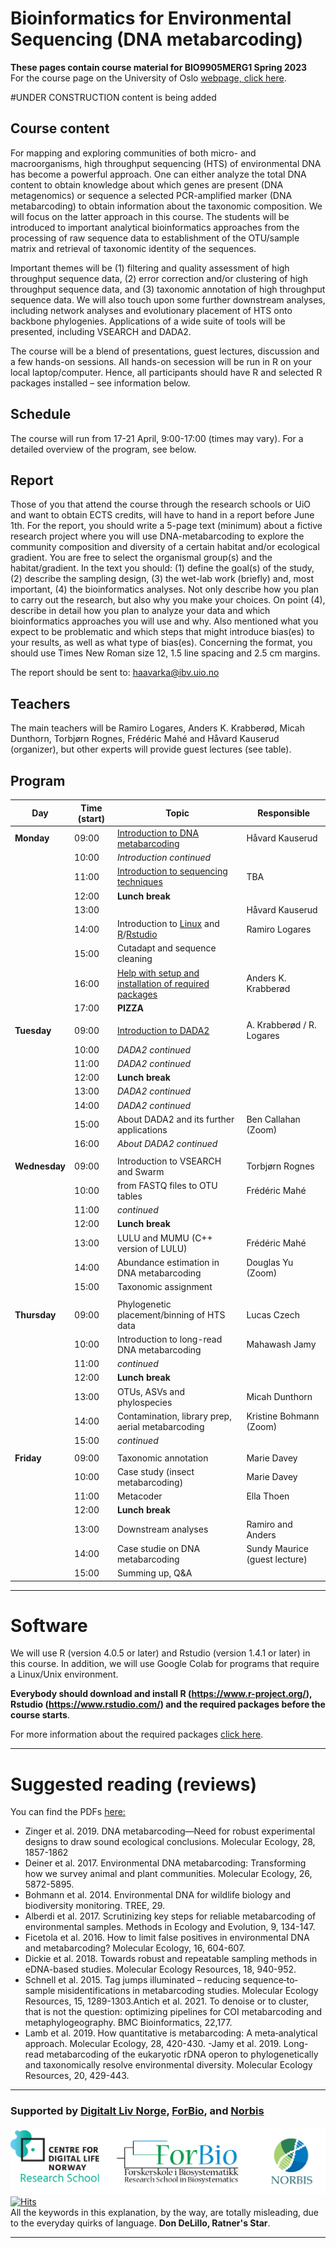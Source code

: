 # Bioinformatics for Environmental Sequencing (DNA metabarcoding)
**These pages contain course material for BIO9905MERG1 Spring 2023**  
For the course page on the University of Oslo [webpage, click here](https://www.uio.no/studier/emner/matnat/ibv/BIO9905MERG1/).

#UNDER CONSTRUCTION
content is being added

## Course content
For mapping and exploring communities of both micro- and macroorganisms, high throughput sequencing (HTS) of environmental DNA has become a powerful approach. One can either analyze the total DNA content to obtain knowledge about which genes are present (DNA metagenomics) or sequence a selected PCR-amplified marker (DNA metabarcoding) to obtain information about the taxonomic composition. We will focus on the latter approach in this course. The students will be introduced to important analytical bioinformatics approaches from the processing of raw sequence data to establishment of the OTU/sample matrix and retrieval of taxonomic identity of the sequences.

Important themes will be (1) filtering and quality assessment of high throughput sequence data, (2) error correction and/or clustering of high throughput sequence data, and (3) taxonomic annotation of high throughput sequence data. We will also touch upon some further downstream analyses, including network analyses and evolutionary placement of HTS onto backbone phylogenies. Applications of a wide suite of tools will be presented, including VSEARCH and DADA2.

The course will be a blend of presentations, guest lectures, discussion and a few hands-on sessions. All hands-on secession will be run in R on your local laptop/computer. Hence, all participants should have R and selected R packages installed – see information below.

## Schedule

The course will run from 17-21 April, 9:00-17:00 (times may vary). For a detailed overview of the program, see below.

## Report
Those of you that attend the course through the research schools or UiO and want to obtain ECTS credits, will have to hand in a report before June 1th.
For the report, you should write a 5-page text (minimum) about a fictive research project where you will use DNA-metabarcoding to explore the community composition and diversity of a certain habitat and/or ecological gradient. You are free to select the organismal group(s) and the habitat/gradient. In the text you should: (1) define the goal(s) of the study, (2) describe the sampling design, (3) the wet-lab work (briefly) and, most important, (4) the bioinformatics analyses. Not only describe how you plan to carry out the research, but also why you make your choices. On point (4), describe in detail how you plan to analyze your data and which bioinformatics approaches you will use and why. Also mentioned what you expect to be problematic and which steps that might introduce bias(es) to your results, as well as what type of bias(es). Concerning the format, you should use Times New Roman size 12, 1.5 line spacing and 2.5 cm margins.

The report should be sent to: haavarka@ibv.uio.no

## Teachers
The main teachers will be Ramiro Logares, Anders K. Krabberød, Micah Dunthorn, Torbjørn Rognes, Frédéric Mahé and Håvard Kauserud (organizer), but other experts will provide guest lectures (see table).



## Program

| Day           | Time (start) | Topic                                                                                  | Responsible                   |
| ------------- | ------------ | -------------------------------------------------------------------------------------- | ----------------------------- |
| **Monday**    | 09:00        | [Introduction to DNA metabarcoding](Lectures_and_groups/Intro_lecture_Kauserud.pdf)    | Håvard Kauserud               |
|               | 10:00        | *Introduction continued*                                                               |                          |
|               | 11:00        | [Introduction to sequencing techniques](Lectures_and_groups/20210503_Lyle.pdf)         |   TBA                              |
|               | 12:00        | **Lunch break**                                                                        |                               |
|               | 13:00        |                                                                                        | Håvard Kauserud               |
|               | 14:00        | Introduction to [Linux](intro.to.unix) and [R](intro.to.r)/[Rstudio](intro.to.Rstudio) | Ramiro Logares                |
|               | 15:00        | Cutadapt and sequence cleaning                                                         |                               |
|               | 16:00        | [Help with setup and installation of required packages](Setup)                         | Anders K. Krabberød           |
|               | 17:00        | **PIZZA**                                                                              |                               |
|               |              |                                                                                        |                               |
| **Tuesday**   | 09:00        | [Introduction to DADA2](Dada2_Pipeline)                                                | A. Krabberød / R. Logares     |
|               | 10:00        | *DADA2 continued*                                                                      |                               |
|               | 11:00        | *DADA2 continued*                                                                      |                               |
|               | 12:00        | **Lunch break**                                                                        |                               |
|               | 13:00        | *DADA2 continued*                                                                      |                               |
|               | 14:00        | *DADA2 continued*                                                                      |                               |
|               | 15:00        | About DADA2 and its further applications                                               | Ben Callahan (Zoom)           |
|               | 16:00        | *About DADA2 continued*                                                                |                               |
|               |              |                                                                                        |                               |
| **Wednesday** | 09:00        | Introduction to VSEARCH and Swarm                                                      | Torbjørn Rognes               |
|               | 10:00        | from FASTQ files to OTU tables                                                         | Frédéric Mahé                 |
|               | 11:00        | *continued*                                                                            |                               |
|               | 12:00        | **Lunch break**                                                                        |                               |
|               | 13:00        | LULU and MUMU (C++ version of LULU)                                                    | Frédéric Mahé                 |
|               | 14:00        | Abundance estimation in DNA metabarcoding                                              | Douglas Yu (Zoom)             |
|               | 15:00        | Taxonomic assignment                                                                   |                               |
|               |              |                                                                                        |                               |
| **Thursday**  | 09:00        | Phylogenetic placement/binning of HTS data                                             | Lucas Czech                   |
|               | 10:00        | Introduction to long-read DNA metabarcoding                                            | Mahawash Jamy                 |
|               | 11:00        | *continued*                                                                            |                               |
|               | 12:00        | **Lunch break**                                                                        |                               |
|               | 13:00        | OTUs, ASVs and phylospecies                                                            | Micah Dunthorn                |
|               | 14:00        | Contamination, library prep, aerial metabarcoding                                      | Kristine Bohmann (Zoom)       |
|               | 15:00        | *continued*                                                                            |                               |
|               |              |                                                                                        |                               |
| **Friday**    | 09:00        | Taxonomic annotation                                                                   | Marie Davey                   |
|               | 10:00        | Case study (insect metabarcoding)                                                      | Marie Davey                   |
|               | 11:00        | Metacoder                                                                              | Ella Thoen                    |
|               | 12:00        | **Lunch break**                                                                        |                               |
|               | 13:00        | Downstream analyses                                                                    | Ramiro  and Anders            |
|               | 14:00        | Case studie on DNA metabarcoding                                                       | Sundy Maurice (guest lecture) |
|               | 15:00        | Summing up, Q&A                                                                        |                               |


---
# Software
We will use R (version 4.0.5 or later) and Rstudio (version 1.4.1 or later) in this course. In addition, we will use Google Colab for programs that require a Linux/Unix environment.

**Everybody should download and install R (https://www.r-project.org/), Rstudio (https://www.rstudio.com/) and the required packages before the course starts**.

For more information about the required packages [click here](Setup/).

---


# Suggested reading (reviews)
You can find the PDFs [here:](Suggested_reading/)
- Zinger et al. 2019. DNA metabarcoding—Need for robust experimental designs to draw sound ecological conclusions. Molecular Ecology, 28, 1857-1862
- Deiner et al. 2017. Environmental DNA metabarcoding: Transforming how we survey animal and plant communities. Molecular Ecology, 26, 5872-5895.
- Bohmann et al. 2014. Environmental DNA for wildlife biology and biodiversity monitoring. TREE, 29.
- Alberdi et al. 2017. Scrutinizing key steps for reliable metabarcoding of environmental samples. Methods in Ecology and Evolution, 9, 134-147.
- Ficetola et al. 2016. How to limit false positives in environmental DNA and metabarcoding? Molecular Ecology, 16, 604-607.
- Dickie et al. 2018. Towards robust and repeatable sampling methods in eDNA-based studies. Molecular Ecology Resources, 18, 940-952.
- Schnell et al. 2015. Tag jumps illuminated – reducing sequence‐to‐sample misidentifications in metabarcoding studies. Molecular Ecology Resources, 15, 1289-1303.Antich et al. 2021. To denoise or to cluster, that is not the question: optimizing pipelines for COI metabarcoding and metaphylogeography. BMC Bioinformatics, 22,177.
- Lamb et al. 2019. How quantitative is metabarcoding: A meta‐analytical approach. Molecular Ecology, 28, 420-430.
 -Jamy et al. 2019. Long-read metabarcoding of the eukaryotic rDNA operon to phylogenetically and taxonomically resolve environmental diversity. Molecular Ecology Resources, 20, 429-443.
 ----
### Supported by [Digitalt Liv Norge](https://www.digitallifenorway.org/), [ForBio](https://www.forbio.uio.no/), and [Norbis](https://norbis.w.uib.no/)
![](images/2023/04/Artboard2x.png)  
[![Hits](https://hits.seeyoufarm.com/api/count/incr/badge.svg?url=https%3A%2F%2Fgithub.com%2Fkrabberod%2FBIO9905MERG1_V23&count_bg=%2379C83D&title_bg=%23555555&icon=&icon_color=%23E7E7E7&title=hits&edge_flat=false)](https://hits.seeyoufarm.com)  
All the keywords in this explanation, by the way, are totally misleading, due to the everyday quirks of language. **Don DeLillo, Ratner's Star**.

---
